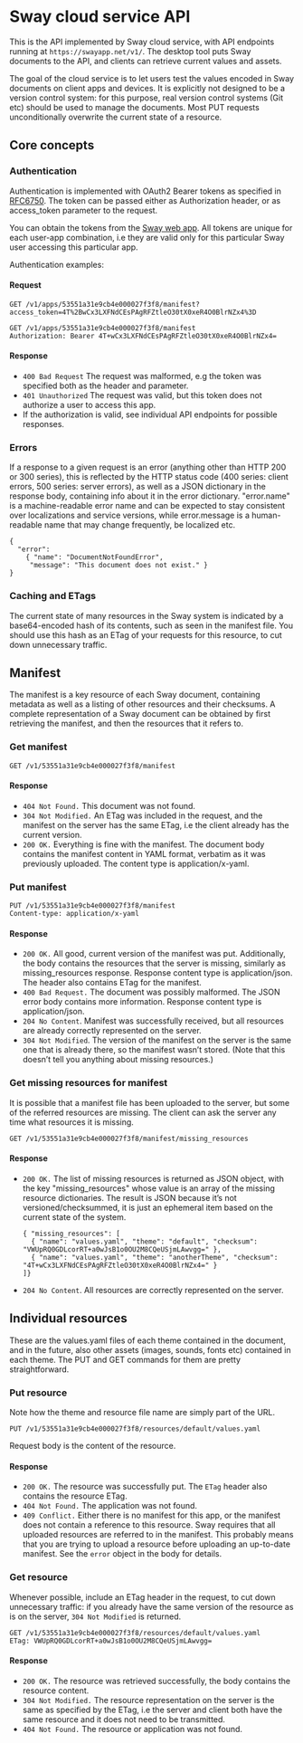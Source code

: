 # Sway cloud service API

This is the API implemented by Sway cloud service, with API endpoints running at `https://swayapp.net/v1/`. The desktop tool puts Sway documents to the API, and clients can retrieve current values and assets.

The goal of the cloud service is to let users test the values encoded in Sway documents on client apps and devices. It is explicitly not designed to be a version control system: for this purpose, real version control systems (Git etc) should be used to manage the documents. Most PUT requests unconditionally overwrite the current state of a resource.



## Core concepts

### Authentication

Authentication is implemented with OAuth2 Bearer tokens as specified in [RFC6750](http://tools.ietf.org/html/rfc6750). The token can be passed either as Authorization header, or as access_token parameter to the request.

You can obtain the tokens from the [Sway web app](https://swayapp.net/apps). All tokens are unique for each user-app combination, i.e they are valid only for this particular Sway user accessing this particular app.

Authentication examples:

#### Request

    GET /v1/apps/53551a31e9cb4e000027f3f8/manifest?access_token=4T%2BwCx3LXFNdCEsPAgRFZtleO30tX0xeR4O0BlrNZx4%3D

    GET /v1/apps/53551a31e9cb4e000027f3f8/manifest
    Authorization: Bearer 4T+wCx3LXFNdCEsPAgRFZtleO30tX0xeR4O0BlrNZx4=

#### Response

 * `400 Bad Request` The request was malformed, e.g the token was specified both as the header and parameter.
 * `401 Unauthorized` The request was valid, but this token does not authorize a user to access this app.
 * If the authorization is valid, see individual API endpoints for possible responses.



### Errors

If a response to a given request is an error (anything other than HTTP 200 or 300 series), this is reflected by the HTTP status code (400 series: client errors, 500 series: server errors), as well as a JSON dictionary in the response body, containing info about it in the error dictionary. "error.name" is a machine-readable error name and can be expected to stay consistent over localizations and service versions, while error.message is a human-readable name that may change frequently, be localized etc.

    {
      "error":
        { "name": "DocumentNotFoundError",
         "message": "This document does not exist." }
    }



### Caching and ETags

The current state of many resources in the Sway system is indicated by a base64-encoded hash of its contents, such as seen in the manifest file. You should use this hash as an ETag of your requests for this resource, to cut down unnecessary traffic.


## Manifest

The manifest is a key resource of each Sway document, containing metadata as well as a listing of other resources and their checksums. A complete representation of a Sway document can be obtained by first retrieving the manifest, and then the resources that it refers to.



### Get manifest

    GET /v1/53551a31e9cb4e000027f3f8/manifest

#### Response

 * `404 Not Found.` This document was not found.
 * `304 Not Modified.` An ETag was included in the request, and the manifest on the server has the same ETag, i.e the client already has the current version.
 * `200 OK.` Everything is fine with the manifest. The document body contains the manifest content in YAML format, verbatim as it was previously uploaded. The content type is application/x-yaml.



### Put manifest

    PUT /v1/53551a31e9cb4e000027f3f8/manifest
    Content-type: application/x-yaml

#### Response

 * `200 OK.` All good, current version of the manifest was put. Additionally, the body contains the resources that the server is missing, similarly as missing_resources response. Response content type is application/json. The header also contains ETag for the manifest.
 * `400 Bad Request.` The document was possibly malformed. The JSON error body contains more information. Response content type is application/json.
 * `204 No Content`. Manifest was successfully received, but all resources are already correctly represented on the server.
 * `304 Not Modified`. The version of the manifest on the server is the same one that is already there, so the manifest wasn’t stored. (Note that this doesn’t tell you anything about missing resources.)



### Get missing resources for manifest

It is possible that a manifest file has been uploaded to the server, but some of the referred resources are missing. The client can ask the server any time what resources it is missing.

    GET /v1/53551a31e9cb4e000027f3f8/manifest/missing_resources

#### Response

 * `200 OK.` The list of missing resources is returned as JSON object, with the key "missing_resources" whose value is an array of the missing resource dictionaries. The result is JSON because it’s not versioned/checksummed, it is just an ephemeral item based on the current state of the system.

    ```
    { "missing_resources": [
      { "name": "values.yaml", "theme": "default", "checksum": "VWUpRQ0GDLcorRT+a0wJsB1o0OU2M8CQeUSjmLAwvgg=" },
      { "name": "values.yaml", "theme": "anotherTheme", "checksum": "4T+wCx3LXFNdCEsPAgRFZtleO30tX0xeR4O0BlrNZx4=" }
    ]}
    ```

 * `204 No Content`. All resources are correctly represented on the server.



## Individual resources

These are the values.yaml files of each theme contained in the document, and in the future, also other assets (images, sounds, fonts etc) contained in each theme. The PUT and GET commands for them are pretty straightforward.


### Put resource

Note how the theme and resource file name are simply part of the URL.

    PUT /v1/53551a31e9cb4e000027f3f8/resources/default/values.yaml

Request body is the content of the resource.

#### Response

  * `200 OK.` The resource was successfully put. The `ETag` header also contains the resource ETag.
  * `404 Not Found.` The application was not found.
  * `409 Conflict.` Either there is no manifest for this app, or the manifest does not contain a reference to this resource. Sway requires that all uploaded resources are referred to in the manifest. This probably means that you are trying to upload a resource before uploading an up-to-date manifest. See the `error` object in the body for details.

### Get resource

Whenever possible, include an ETag header in the request, to cut down unnecessary traffic: if you already have the same version of the resource as is on the server, `304 Not Modified` is returned.

    GET /v1/53551a31e9cb4e000027f3f8/resources/default/values.yaml
    ETag: VWUpRQ0GDLcorRT+a0wJsB1o0OU2M8CQeUSjmLAwvgg=

#### Response

 * `200 OK.` The resource was retrieved successfully, the body contains the resource content.
 * `304 Not Modified.` The resource representation on the server is the same as specified by the ETag, i.e the server and client both have the same resource and it does not need to be transmitted.
 * `404 Not Found.` The resource or application was not found.
